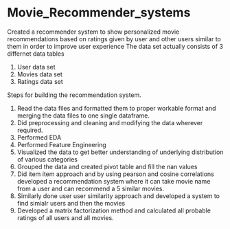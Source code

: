 # Movie_Recommender_systems
Created a recommender system to show personalized movie recommendations based on ratings given by user and other users similar to them in order to improve user experience 
The data set actually consists of 3 differnet data tables 
1. User data set
2. Movies data set
3. Ratings data set

Steps for building the recommendation system.

1. Read the data files and formatted them to proper workable format and merging the data files to one single dataframe.
2. Did preprocessing and cleaning and modifying the data wherever required.
3. Performed EDA
4. Performed Feature Engineering
5. Visualized the data to get better understanding of underlying distribution of various categories
6. Grouped the data and created pivot table and fill the nan values
7. Did item item approach and by using pearson and cosine correlations developed a recommendation system where it can take movie name from a user and can recommend a 5 similar movies.
8. Similarly done user user similarity approach and developed a system to find simialr users and then the movies
9. Developed a matrix factorization method and calculated all probable ratings of all users and all movies.
